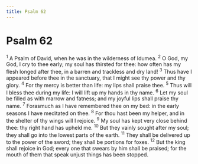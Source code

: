 ```yaml
---
title: Psalm 62
---
```

# Psalm 62

<sup>1</sup> A Psalm of David, when he was in the wilderness of Idumea. <sup>2</sup> O God, my God, I cry to thee early; my soul has thirsted for thee: how often has my flesh longed after thee, in a barren and trackless and dry land! <sup>3</sup> Thus have I appeared before thee in the sanctuary, that I might see thy power and thy glory. <sup>4</sup> For thy mercy is better than life: my lips shall praise thee. <sup>5</sup> Thus will I bless thee during my life: I will lift up my hands in thy name. <sup>6</sup> Let my soul be filled as with marrow and fatness; and my joyful lips shall praise thy name. <sup>7</sup> Forasmuch as I have remembered thee on my bed: in the early seasons I have meditated on thee. <sup>8</sup> For thou hast been my helper, and in the shelter of thy wings will I rejoice. <sup>9</sup> My soul has kept very close behind thee: thy right hand has upheld me. <sup>10</sup> But they vainly sought after my soul; they shall go into the lowest parts of the earth. <sup>11</sup> They shall be delivered up to the power of the sword; they shall be portions for foxes. <sup>12</sup> But the king shall rejoice in God; every one that swears by him shall be praised; for the mouth of them that speak unjust things has been stopped. 